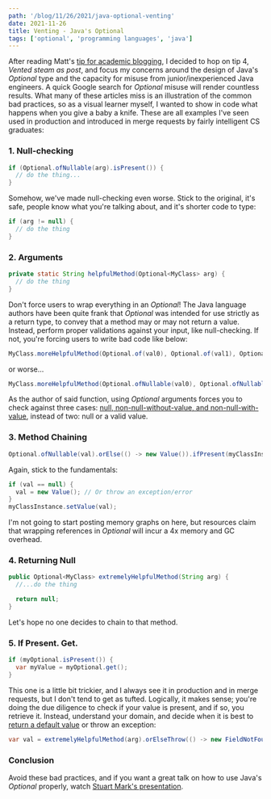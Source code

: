 ```yaml
---
path: '/blog/11/26/2021/java-optional-venting'
date: 2021-11-26
title: Venting - Java's Optional
tags: ['optional', 'programming languages', 'java']
---
```


After reading Matt's [tip for academic blogging](https://matt.might.net/articles/how-to-blog-as-an-academic/), I decided to hop on tip 4, _Vented steam as post_, and focus my concerns around the design of Java's _Optional_ type and the capacity for misuse from junior/inexperienced Java engineers. A quick Google search for _Optional_ misuse will render countless results. What many of these articles miss is an illustration of the common bad practices, so as a visual learner myself, I wanted to show in code what happens when you give a baby a knife. These are all examples I've seen used in production and introduced in merge requests by fairly intelligent CS graduates:

### 1. Null-checking

```java
if (Optional.ofNullable(arg).isPresent()) {
  // do the thing...
}
```

Somehow, we've made null-checking even worse. Stick to the original, it's safe, people know what you're talking about, and it's shorter code to type:

```java
if (arg != null) {
  // do the thing
}
```

### 2. Arguments

```java
private static String helpfulMethod(Optional<MyClass> arg) {
  // do the thing
}
```

Don't force users to wrap everything in an _Optional_! The Java language authors have been quite frank that _Optional_ was intended for use strictly as a return type, to convey that a method may or may not return a value. Instead, perform proper validations against your input, like null-checking. If not, you're forcing users to write bad code like below:

```java
MyClass.moreHelpfulMethod(Optional.of(val0), Optional.of(val1), Optional.of(val2));
```

or worse...

```java
MyClass.moreHelpfulMethod(Optional.ofNullable(val0), Optional.ofNullable(val1), Optional.ofNullable(val2));
```

As the author of said function, using _Optional_ arguments forces you to check against three cases: [null, non-null-without-value, and non-null-with-value](https://rules.sonarsource.com/java/RSPEC-3553), instead of two: null or a valid value.

### 3. Method Chaining

```java
Optional.ofNullable(val).orElse(() -> new Value()).ifPresent(myClassInstance::setValue);
```

Again, stick to the fundamentals:

```java
if (val == null) {
  val = new Value(); // Or throw an exception/error
}
myClassInstance.setValue(val);
```

I'm not going to start posting memory graphs on here, but resources claim that wrapping references in _Optional_ will incur a 4x memory and GC overhead.

### 4. Returning Null

```java
public Optional<MyClass> extremelyHelpfulMethod(String arg) {
  //...do the thing

  return null;
}
```

Let's hope no one decides to chain to that method.

### 5. If Present. Get.

```java
if (myOptional.isPresent()) {
  var myValue = myOptional.get();
}
```

This one is a little bit trickier, and I always see it in production and in merge requests, but I don't tend to get as tufted. Logically, it makes sense; you're doing the due diligence to check if your value is present, and if so, you retrieve it. Instead, understand your domain, and decide when it is best to [return a default value](https://www.youtube.com/watch?v=29MAL8pJImQ) or throw an exception:

```java
var val = extremelyHelpfulMethod(arg).orElseThrow(() -> new FieldNotFound());
```

### Conclusion

Avoid these bad practices, and if you want a great talk on how to use Java's _Optional_ properly, watch [Stuart Mark's presentation](https://www.youtube.com/watch?v=Ej0sss6cq14).
